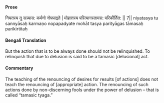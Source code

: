 #### Prose 

नियतस्य तु सन्न्यास: कर्मणो नोपपद्यते |
मोहात्तस्य परित्यागस्तामस: परिकीर्तित: || 7||
niyatasya tu sannyāsaḥ karmaṇo nopapadyate
mohāt tasya parityāgas tāmasaḥ parikīrtitaḥ

 #### Bengali Translation 

But the action that is to be always done should not be relinquished. To relinquish that due to delusion is said to be a tamasic [delusional] act.

 #### Commentary 

The teaching of the renouncing of desires for results [of actions] does not teach the renouncing of [appropriate] action. The renouncing of such actions done by non-discerning fools under the power of delusion – that is called “tamasic tyaga.”